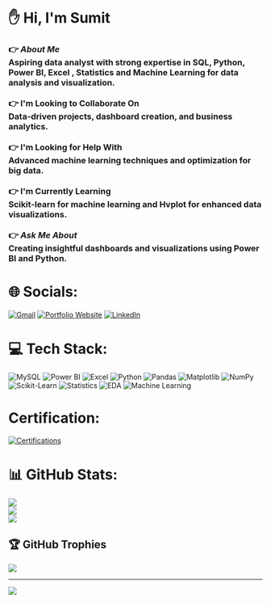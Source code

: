 # :raised_hand:  Hi, I'm Sumit 

### :point_right: *About Me* <br>Aspiring data analyst with strong expertise in SQL, Python, Power BI, Excel , Statistics and Machine Learning  for data analysis and visualization.<br><br>:point_right: I'm Looking to Collaborate On<br>Data-driven projects, dashboard creation, and business analytics.<br><br>:point_right: I'm Looking for Help With<br>Advanced machine learning techniques and optimization for big data.<br><br>:point_right: I'm Currently Learning<br>Scikit-learn for machine learning and Hvplot for enhanced data visualizations.<br><br> :point_right: *Ask Me About*<br>  Creating insightful dashboards and visualizations using Power BI and Python.<br>


# 🌐 Socials:

[![Gmail](https://img.shields.io/badge/Gmail-D14836.svg?style=for-the-badge&logo=gmail&logoColor=white)](mailto:st.baviskar43@gmail.com)
[![Portfolio Website](https://img.shields.io/badge/Portfolio-4CAF50.svg?style=for-the-badge&logo=statistics&logoColor=white)](https://sumit-baviskar.github.io/Sumit_Baviskar_PortFolio/index.html)
[![LinkedIn](https://img.shields.io/badge/LinkedIn-%230077B5.svg?logo=linkedin&logoColor=white)](https://www.linkedin.com/in/sumit-baviskar/)


# 💻 Tech Stack:    

![MySQL](https://img.shields.io/badge/MySQL-00618A.svg?style=for-the-badge&logo=mysql&logoColor=white) 
![Power BI](https://img.shields.io/badge/Power%20BI-FFD700.svg?style=for-the-badge&logo=powerbi&logoColor=black) 
![Excel](https://img.shields.io/badge/Excel-217346.svg?style=for-the-badge&logo=microsoft-excel&logoColor=white) 
![Python](https://img.shields.io/badge/Python-3776AB.svg?style=for-the-badge&logo=python&logoColor=FFD43B) 
![Pandas](https://img.shields.io/badge/Pandas-150458.svg?style=for-the-badge&logo=pandas&logoColor=white) 
![Matplotlib](https://img.shields.io/badge/Matplotlib-000080.svg?style=for-the-badge&logo=Matplotlib&logoColor=white) 
![NumPy](https://img.shields.io/badge/NumPy-013243.svg?style=for-the-badge&logo=numpy&logoColor=white) 
![Scikit-Learn](https://img.shields.io/badge/Scikit--Learn-F7931E.svg?style=for-the-badge&logo=scikit-learn&logoColor=white) 
![Statistics](https://img.shields.io/badge/Statistics-4CAF50.svg?style=for-the-badge&logo=statistics&logoColor=white) 
![EDA](https://img.shields.io/badge/EDA-FF5733.svg?style=for-the-badge&logo=chart-bar&logoColor=white) 
![Machine Learning](https://img.shields.io/badge/Machine%20Learning-FF6F00.svg?style=for-the-badge&logo=machine-learning&logoColor=white)

# Certification:

[![Certifications](https://img.shields.io/badge/Certifications-%230077B5.svg?style=for-the-badge&logo=linkedin&logoColor=white)](https://www.linkedin.com/in/sumit-baviskar/details/certifications/)


# 📊 GitHub Stats:
![](https://github-readme-stats.vercel.app/api?username=Sumit-Baviskar&theme=dark&hide_border=false&include_all_commits=false&count_private=false)<br/>
![](https://github-readme-streak-stats.herokuapp.com/?user=Sumit-Baviskar&theme=dark&hide_border=false)<br/>
![](https://github-readme-stats.vercel.app/api/top-langs/?username=Sumit-Baviskar&theme=dark&hide_border=false&include_all_commits=false&count_private=false&layout=compact)


## 🏆 GitHub Trophies
![](https://github-profile-trophy.vercel.app/?username=Sumit-Baviskar&theme=radical&no-frame=false&no-bg=false&margin-w=4)

---
[![](https://visitcount.itsvg.in/api?id=Sumit-Baviskar&icon=0&color=0)](https://visitcount.itsvg.in)

<!-- Proudly created with GPRM ( https://gprm.itsvg.in ) -->


